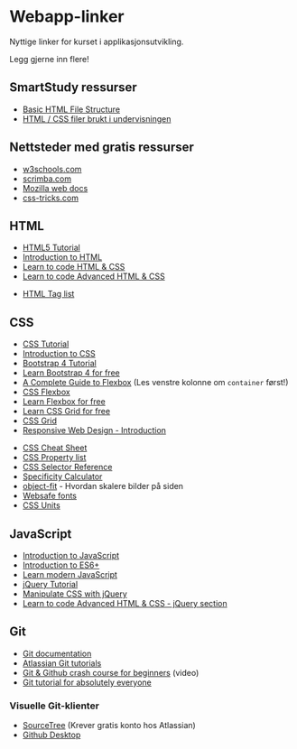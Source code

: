 # Webapp-linker

Nyttige linker for kurset i applikasjonsutvikling.

Legg gjerne inn flere!

## SmartStudy ressurser  

- [Basic HTML File Structure](https://github.com/smartstudy-norge/Basic-HTML-File-Structure)
- [HTML / CSS filer brukt i undervisningen](https://github.com/smartstudy-norge/HTML-CSS-example-files)

## Nettsteder med gratis ressurser

- [w3schools.com](https://www.w3schools.com/)
- [scrimba.com](https://scrimba.com/)
- [Mozilla web docs](https://developer.mozilla.org/en-US/docs/Web)
- [css-tricks.com](https://css-tricks.com/)

## HTML

- [HTML5 Tutorial](https://www.w3schools.com/html/default.asp)
- [Introduction to HTML](https://scrimba.com/g/ghtml)
- [Learn to code HTML & CSS](https://learn.shayhowe.com/html-css/)
- [Learn to code Advanced HTML & CSS](https://learn.shayhowe.com/advanced-html-css/)

* [HTML Tag list](https://www.w3schools.com/tags/default.asp)

## CSS

- [CSS Tutorial](https://www.w3schools.com/css/default.asp)
- [Introduction to CSS](https://scrimba.com/g/gintrotocss)
- [Bootstrap 4 Tutorial](https://www.w3schools.com/bootstrap4/default.asp)
- [Learn Bootstrap 4 for free](https://scrimba.com/g/gbootstrap4)
- [A Complete Guide to Flexbox](https://css-tricks.com/snippets/css/a-guide-to-flexbox/) (Les venstre kolonne om `container` først!)
- [CSS Flexbox](https://www.w3schools.com/Css/css3_flexbox.asp)
- [Learn Flexbox for free](https://scrimba.com/g/gflexbox)
- [Learn CSS Grid for free](https://scrimba.com/g/gR8PTE)
- [CSS Grid](https://www.w3schools.com/Css/css_grid.asp)
- [Responsive Web Design - Introduction](https://www.w3schools.com/css/css_rwd_intro.asp)

* [CSS Cheat Sheet](https://adam-marsden.co.uk/css-cheat-sheet)
* [CSS Property list](https://www.w3schools.com/cssref/default.asp)
* [CSS Selector Reference](https://www.w3schools.com/cssref/css_selectors.asp)
* [Specificity Calculator](https://specificity.keegan.st/)
* [object-fit](https://css-tricks.com/almanac/properties/o/object-fit/) - Hvordan skalere bilder på siden
* [Websafe fonts](https://www.w3schools.com/cssref/css_websafe_fonts.asp)
* [CSS Units](https://www.w3schools.com/cssref/css_units.asp)

## JavaScript

- [Introduction to JavaScript](https://scrimba.com/g/gintrotojavascript)
- [Introduction to ES6+](https://scrimba.com/g/gintrotoes6)
- [Learn modern JavaScript](https://scrimba.com/g/ges6)
- [jQuery Tutorial](https://www.w3schools.com/jquery/)
- [Manipulate CSS with jQuery](https://www.quackit.com/jquery/tutorial/jquery_css_manipulation.cfm)
- [Learn to code Advanced HTML & CSS - jQuery section](https://learn.shayhowe.com/advanced-html-css/jquery/)

## Git

- [Git documentation](https://git-scm.com/docs/gittutorial)
- [Atlassian Git tutorials](https://www.atlassian.com/git/tutorials)
- [Git & Github crash course for beginners](https://www.youtube.com/watch?v=SWYqp7iY_Tc) (video)
- [Git tutorial for absolutely everyone](https://thenewstack.io/tutorial-git-for-absolutely-everyone/)

### Visuelle Git-klienter

- [SourceTree](https://www.sourcetreeapp.com/) (Krever gratis konto hos Atlassian)
- [Github Desktop](https://desktop.github.com/)

